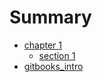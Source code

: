 # Summary

* [chapter 1]()
  * [section 1](content/section1.md)
* [gitbooks_intro](gitbooksintro.md)